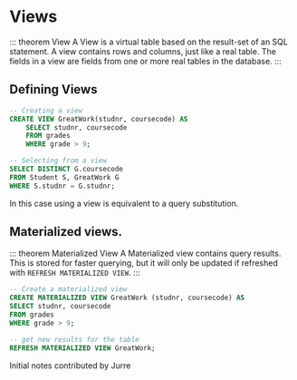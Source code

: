 # Views

::: theorem View
A View is a virtual table based on the result-set of an SQL statement.
A view contains rows and columns, just like a
real table. The fields in a view are fields from one or more real tables in the database.
:::

## Defining Views

```sql
-- Creating a view
CREATE VIEW GreatWork(studnr, coursecode) AS 
    SELECT studnr, coursecode
    FROM grades
    WHERE grade > 9;

-- Selecting from a view
SELECT DISTINCT G.coursecode
FROM Student S, GreatWork G
WHERE S.studnr = G.studnr;
```

In this case using a view is equivalent to
a query substitution.

## Materialized views.

::: theorem Materialized View
A Materialized view contains query results. This is stored for faster querying, but it will only be updated if refreshed with `REFRESH MATERIALIZED VIEW`.
:::

```sql
-- Create a materialized view
CREATE MATERIALIZED VIEW GreatWork (studnr, coursecode) AS
SELECT studnr, coursecode
FROM grades
WHERE grade > 9;

-- get new results for the table
REFRESH MATERIALIZED VIEW GreatWork;
```

<p class="contributor">Initial notes contributed by Jurre</p>